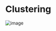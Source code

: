 # Clustering
![image](https://github.com/anjaanii/Clustering/assets/100227861/59d12510-0401-4cd1-ae4b-3d3545d12203)
